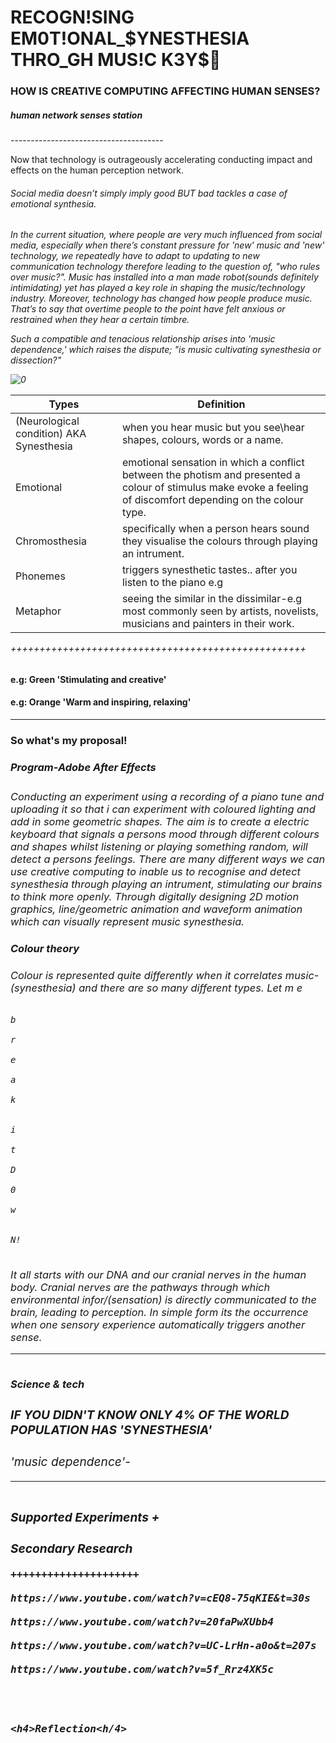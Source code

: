 <h1>RECOGN!SING EM0T!ONAL_$YNESTHESIA THRO_GH MUS!C K3Y$🎼</h1> 

<h3 id="custom-id">HOW IS CREATIVE COMPUTING AFFECTING HUMAN SENSES?</H3>

<h5>human network senses station</h5> 
--------------------------------------
<p>Now that technology is outrageously accelerating conducting impact and effects on the human perception network.
 
 
<h6>Social media doesn’t simply imply good BUT bad tackles a case of emotional synthesia.<h6>
 
 <p>In the current situation, where people are very much influenced from social media, especially when there’s constant pressure for 'new' music and 'new' technology, we repeatedly have to adapt to updating to new communication technology therefore leading to the question of, "who rules over music?".
  Music has installed into a man made robot(sounds definitely intimidating) yet has played a key role in shaping the music/technology industry. Moreover, technology has changed how people produce music. That’s to say that overtime people to the point have felt anxious or restrained when they hear a certain timbre.
  
Such a compatible and tenacious relationship arises into 'music dependence,'
which raises the dispute; "is music cultivating synesthesia or dissection?" 
  
  ![0](https://user-images.githubusercontent.com/94451630/142332629-516776d2-2897-4aae-9f9b-65cad7ea8322.jpg)

  
  
  
| Types      | Definition |
| ---------- | ---------- |
| (Neurological condition) AKA Synesthesia  | when you hear music but you see\hear shapes, colours, words or a name. 
| Emotional  | emotional sensation in which a conflict between the photism and presented a colour of stimulus make evoke a feeling of discomfort depending on the colour type. 
| Chromosthesia | specifically when a person hears sound they visualise the colours through playing an intrument.
| Phonemes | triggers synesthetic tastes.. after you listen to the piano e.g
| Metaphor | seeing the similar in the dissimilar-e.g most commonly seen by artists, novelists, musicians and painters in their work.
  
  
+++++++++++++++++++++++++++++++++++++++++++++++++++
  
 <h4>e.g: Green 'Stimulating and creative'</h4>
 <h4>e.g: Orange 'Warm and inspiring, relaxing'</h4>
   
 ---------------------------------------
 
 <h3>So what's my proposal!<h/3>
  
 <h5>Program-Adobe After Effects</h5>
 
 <h6>Conducting an experiment using a recording of a piano tune and uploading it so that i can experiment with coloured lighting and add in some geometric shapes.  The aim is to create a electric keyboard that signals a persons mood through different colours and shapes whilst listening or playing something random, will detect a persons feelings. There are many different ways we can use creative computing to inable us to recognise and detect synesthesia through playing an intrument, stimulating our brains to think more openly. Through digitally designing 2D motion graphics, line/geometric animation and waveform animation which can visually represent music synesthesia.<h/6>
  
  <h4>Colour theory<h/4>
   
   <h6>Colour is represented quite differently when it correlates music-(synesthesia) and there are so many different types. Let m  
                                                                                                                                        e 

                                                                                                    b
                                                                                                      r
                                                                                                      e
                                                                                                    a
                                                                                                     k 
                                                                                                       
                                                                                                     i
                                                                                                       t
                                                                                                           D
                                                                                                                  0
                                                                                                              w
                                                                                                               
                                                                                                          N!
                                                                                                    
                                                                                             

  
 
<h6>It all starts with our DNA and our cranial nerves in the human body. Cranial nerves are the pathways through which environmental infor/(sensation) is directly communicated to the brain, leading to perception. In simple form its the occurrence when one sensory experience automatically triggers another sense.
 
 _______________________________________________
 
 <h4>Science & tech<h/4>
  
  <h3>IF YOU DIDN'T KNOW ONLY 4% OF THE WORLD POPULATION HAS 'SYNESTHESIA'<H/3>
   
   <h6>'music dependence'-
   
   
   
   
   
   ___________________________________
   
   <h4>Supported Experiments<h/4> + <h4>Secondary Research<h/4>
    
    +++++++++++++++++++++
    
    https://www.youtube.com/watch?v=cEQ8-75qKIE&t=30s
    
    https://www.youtube.com/watch?v=20faPwXUbb4
    
    https://www.youtube.com/watch?v=UC-LrHn-a0o&t=207s
    
    https://www.youtube.com/watch?v=5f_Rrz4XK5c
     
    
    
    
    <h4>Reflection<h/4>
    
     
     
     
    
     
     
     
     
 

 

   
   
   
   
   
   
   
   
   
   
   
   
   
   
   
   
   
